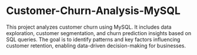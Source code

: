 # Customer-Churn-Analysis-MySQL
This project analyzes customer churn using MySQL. It includes data exploration, customer segmentation, and churn prediction insights based on SQL queries. The goal is to identify patterns and key factors influencing customer retention, enabling data-driven decision-making for businesses.
